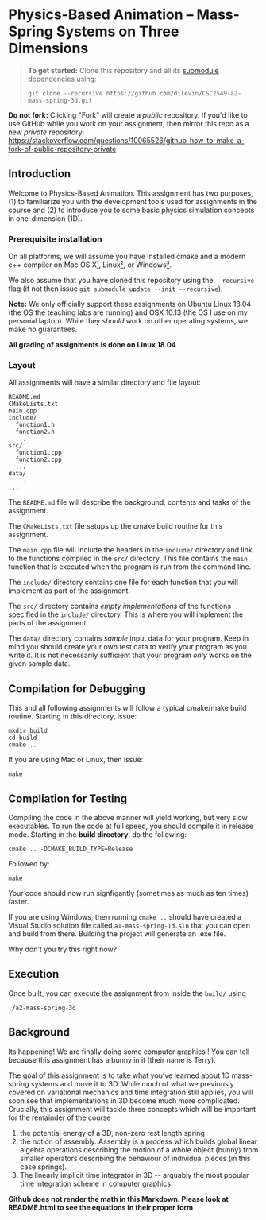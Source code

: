 # Physics-Based Animation – Mass-Spring Systems on Three Dimensions

> **To get started:** Clone this repository and all its [submodule](https://git-scm.com/book/en/v2/Git-Tools-Submodules) dependencies using:
> 
>     git clone --recursive https://github.com/dilevin/CSC2549-a2-mass-spring-3d.git

**Do not fork:** Clicking "Fork" will create a _public_ repository. If you'd like to use GitHub while you work on your assignment, then mirror this repo as a new _private_ repository: https://stackoverflow.com/questions/10065526/github-how-to-make-a-fork-of-public-repository-private

## Introduction

Welcome to Physics-Based Animation. This assignment has two purposes, (1) to familiarize you with the development tools used for assignments in the course and (2) to introduce you to some basic physics simulation concepts in one-dimension (1D).  

### Prerequisite installation

On all platforms, we will assume you have installed cmake and a modern c++
compiler on Mac OS X[¹](#¹macusers), Linux[²](#²linuxusers), or
Windows[³](#³windowsusers).

We also assume that you have cloned this repository using the `--recursive`
flag (if not then issue `git submodule update --init --recursive`). 

**Note:** We only officially support these assignments on Ubuntu Linux 18.04 (the OS the teaching labs are running) and OSX 10.13 (the OS I use on my personal laptop). While they *should* work on other operating systems, we make no guarantees. 

**All grading of assignments is done on Linux 18.04**

### Layout

All assignments will have a similar directory and file layout:

    README.md
    CMakeLists.txt
    main.cpp
    include/
      function1.h
      function2.h
      ...
    src/
      function1.cpp
      function2.cpp
      ...
    data/
      ...
    ...

The `README.md` file will describe the background, contents and tasks of the
assignment.

The `CMakeLists.txt` file setups up the cmake build routine for this
assignment.

The `main.cpp` file will include the headers in the `include/` directory and
link to the functions compiled in the `src/` directory. This file contains the
`main` function that is executed when the program is run from the command line.

The `include/` directory contains one file for each function that you will
implement as part of the assignment.

The `src/` directory contains _empty implementations_ of the functions
specified in the `include/` directory. This is where you will implement the
parts of the assignment.

The `data/` directory contains _sample_ input data for your program. Keep in
mind you should create your own test data to verify your program as you write
it. It is not necessarily sufficient that your program _only_ works on the given
sample data.

## Compilation for Debugging

This and all following assignments will follow a typical cmake/make build
routine. Starting in this directory, issue:

    mkdir build
    cd build
    cmake ..

If you are using Mac or Linux, then issue:

    make

## Compliation for Testing

Compiling the code in the above manner will yield working, but very slow executables. To run the code at full speed, you should compile it in release mode. Starting in the **build directory**, do the following:

    cmake .. -DCMAKE_BUILD_TYPE=Release
    
Followed by:

    make 
  
Your code should now run signfigantly (sometimes as much as ten times) faster. 

If you are using Windows, then running `cmake ..` should have created a Visual Studio solution file
called `a1-mass-spring-1d.sln` that you can open and build from there. Building the project will generate an .exe file.

Why don't you try this right now?

## Execution

Once built, you can execute the assignment from inside the `build/` using 

    ./a2-mass-spring-3d

## Background
Its happening! We are finally doing some computer graphics ! You can tell because this assignment has a bunny in it (their name is Terry). 

The goal of this assignment is to take what you've learned about 1D mass-spring systems and move it to 3D. While much of what we previously covered on variational mechanics and time integration still applies, you will soon see that implementations in 3D become much more complicated. Crucially, this assignment will tackle three concepts which will be important for the remainder of the course 

1. the potential energy of a 3D, non-zero rest length spring  
2. the notion of assembly. Assembly is a process which builds global linear algebra operations describing the motion of a whole object (bunny) from smaller operators describing the behaviour of individual pieces (in this case springs). 
3. The linearly implicit time integrator in 3D -- arguably the most popular time integration scheme in computer graphics.


**Github does not render the math in this Markdown. Please look at README.html to see the equations in their proper form**
